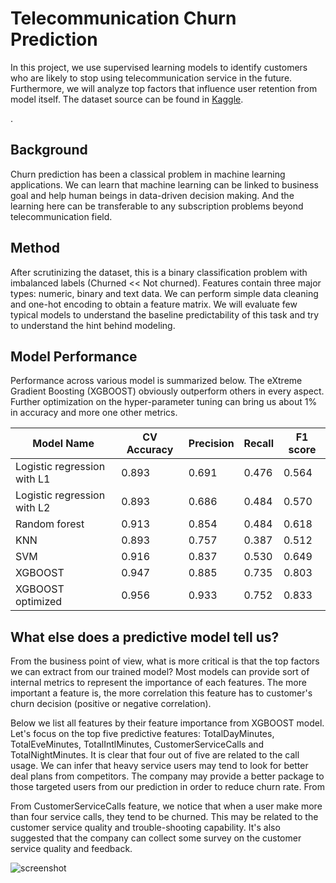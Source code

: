 



# Telecommunication Churn Prediction

In this project, we use supervised learning models to identify customers who are likely to stop using telecommunication service in the future. Furthermore, we will analyze top factors that influence user retention from model itself. The dataset source can be found in [Kaggle](https://www.kaggle.com/pangkw/telco-churn/home).

 .

## Background

Churn prediction has been a classical problem in machine learning applications. We can learn that machine learning can be linked to business goal and help human beings in data-driven decision making. And the learning here can be transferable to any subscription problems beyond telecommunication field.

## Method

After scrutinizing the dataset, this is a binary classification problem with imbalanced labels (Churned << Not churned). Features contain three major types: numeric, binary and text data. We can perform simple data cleaning and one-hot encoding to obtain a feature matrix. We will evaluate few typical models to understand the baseline predictability of this task and try to understand the hint behind modeling.

## Model Performance

Performance across various model is summarized below. The eXtreme Gradient Boosting (XGBOOST)  obviously outperform others in every aspect. Further optimization on the hyper-parameter tuning can bring us about 1% in accuracy and more one other metrics.

| Model Name                  | CV Accuracy | Precision | Recall | F1 score |
| --------------------------- | ----------- | --------- | ------ | -------- |
| Logistic regression with L1 | 0.893       | 0.691     | 0.476  | 0.564    |
| Logistic regression with L2 | 0.893       | 0.686     | 0.484  | 0.570    |
| Random forest               | 0.913       | 0.854     | 0.484  | 0.618    |
| KNN                         | 0.893       | 0.757     | 0.387  | 0.512    |
| SVM                         | 0.916       | 0.837     | 0.530  | 0.649    |
| XGBOOST                     | 0.947       | 0.885     | 0.735  | 0.803    |
| XGBOOST optimized           | 0.956       | 0.933     | 0.752  | 0.833    |



## What else does a predictive model tell us?

From the business point of view, what is more critical is that the top factors we can extract from our trained model? Most models can provide sort of internal metrics to represent the importance of each features. The more important a feature is, the more correlation this feature has to customer's churn decision (positive or negative correlation). 

Below we list all features by their feature importance from XGBOOST model. Let's focus on the top five predictive features: TotalDayMinutes, TotalEveMinutes, TotalIntlMinutes, CustomerServiceCalls and TotalNightMinutes. It is clear that four out of five are related to the call usage. We can infer that heavy service users may tend to look for better deal plans from competitors. The company may provide a better package to those targeted users from our prediction in order to reduce churn rate. From 

From CustomerServiceCalls feature, we notice that when a user make more than four service calls, they tend to be churned. This may be related to the customer service quality and trouble-shooting capability. It's also suggested that the company can collect some survey on the customer service quality and feedback.

![screenshot](/Users/chiahuilin/work/project/Churn_prediction/misc/screenshot.png)









